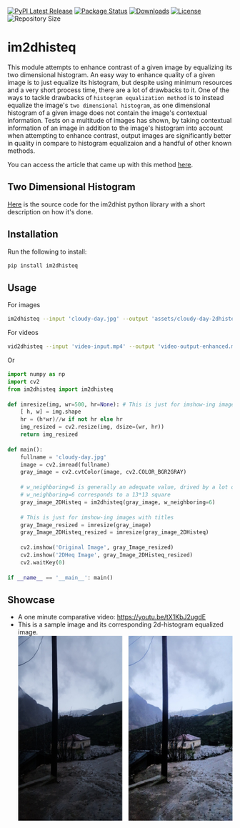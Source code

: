 [![PyPI Latest Release](https://img.shields.io/pypi/v/im2dhisteq.svg)](https://pypi.org/project/im2dhisteq/) [![Package Status](https://img.shields.io/pypi/status/im2dhisteq.svg)](https://pypi.org/project/im2dhisteq/) [![Downloads](https://pepy.tech/badge/im2dhisteq)](https://pepy.tech/project/im2dhisteq) [![License](https://img.shields.io/pypi/l/im2dhisteq.svg)](https://github.com/Mamdasn/im2dhisteq/blob/main/LICENSE) ![Repository Size](https://img.shields.io/github/repo-size/mamdasn/im2dhisteq)

# im2dhisteq
This module attempts to enhance contrast of a given image by equalizing its two dimensional histogram. An easy way to enhance quality of a given image is to just equalize its histogram, but despite using minimum resources and a very short process time, there are a lot of drawbacks to it.
One of the ways to tackle drawbacks of `histogram equalization method` is to instead equalize the image's `two dimensional histogram`, as one dimensional histogram of a given image does not contain the image's contextual information. Tests on a multitude of images has shown, by taking contextual information of an image in addition to the image's histogram into account when attempting to enhance contrast, output images are significantly better in quality in compare to histogram equalizaion and a handful of other known methods.

You can access the article that came up with this method [here](https://www.researchgate.net/publication/256822485_Two-dimensional_histogram_equalization_and_contrast_enhancement).

## Two Dimensional Histogram
[Here](https://github.com/Mamdasn/im2dhist) is the source code for the im2dhist python library with a short description on how it's done.

## Installation

Run the following to install:

```python
pip install im2dhisteq
```

## Usage

For images
```Bash
im2dhisteq --input 'cloudy-day.jpg' --output 'assets/cloudy-day-2dhisteq.jpg' --w 6
```
For videos
```Bash
vid2dhisteq --input 'video-input.mp4' --output 'video-output-enhanced.mp4' --w 6
```
Or
```python
import numpy as np
import cv2
from im2dhisteq import im2dhisteq

def imresize(img, wr=500, hr=None): # This is just for imshow-ing images with titles
    [ h, w] = img.shape
    hr = (h*wr)//w if not hr else hr
    img_resized = cv2.resize(img, dsize=(wr, hr))
    return img_resized

def main():
    fullname = 'cloudy-day.jpg'
    image = cv2.imread(fullname)
    gray_image = cv2.cvtColor(image, cv2.COLOR_BGR2GRAY)

    # w_neighboring=6 is generally an adequate value, drived by a lot of experimenting.
    # w_neighboring=6 corresponds to a 13*13 square
    gray_image_2DHisteq = im2dhisteq(gray_image, w_neighboring=6)

    # This is just for imshow-ing images with titles
    gray_Image_resized = imresize(gray_image)
    gray_Image_2DHisteq_resized = imresize(gray_image_2DHisteq)

    cv2.imshow('Original Image', gray_Image_resized)
    cv2.imshow('2DHeq Image', gray_Image_2DHisteq_resized)
    cv2.waitKey(0)

if __name__ == '__main__': main()
```

## Showcase
* A one minute comparative video: https://youtu.be/tX1KbJ2ugdE
* This is a sample image and its corresponding 2d-histogram equalized image.
![cloudy-day-original-im2dhisteq.jpg Image](https://raw.githubusercontent.com/Mamdasn/im2dhisteq/main/assets/cloudy-day-original-im2dhisteq.jpg "cloudy-day-original-im2dhisteq.jpg Image")
